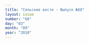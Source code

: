 ```yaml
---
title: "Сельские вести - Выпуск №68"
layout: issue
number: "68"
day: "03"
month: "09"
year: "2010"
---
```

